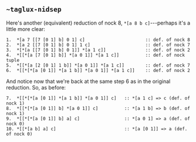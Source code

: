## `~taglux-nidsep`
Here's another (equivalent) reduction of nock 8, `*[a 8 b c]`---perhaps it's a little more clear:

    1.  *[a 7 [[7 [0 1] b] 0 1] c]                       :: def. of nock 8
    2.  *[a 2 [[7 [0 1] b] 0 1] 1 c]                     :: def. of nock 7
    3.  *[*[a [[7 [0 1] b] 0 1]] *[a 1 c]]               :: def. of nock 2
    4.  *[[*[a [7 [0 1] b]] *[a 0 1]] *[a 1 c]]          :: def. of nock tuple
    5.  *[[*[a [2 [0 1] 1 b]] *[a 0 1]] *[a 1 c]]        :: def. of nock 7
    6.  *[[*[*[a [0 1]] *[a 1 b]] *[a 0 1]] *[a 1 c]]    :: def. of nock 2

And notice now that we're back at the same step 6 as in the original reduction.  So, as before:

    7.  *[[*[*[a [0 1]] *[a 1 b]] *[a 0 1]] c]   :: *[a 1 c] => c (def. of nock 1)
    8.  *[[*[*[a [0 1]] b] *[a 0 1]] c]          :: *[a 1 b] => b (def. of nock 1)
    9.  *[[*[*[a [0 1]] b] a] c]                 :: *[a 0 1] => a (def. of nock 0)
    10. *[[*[a b] a] c]                          :: *[a [0 1]] => a (def. of nock 0)